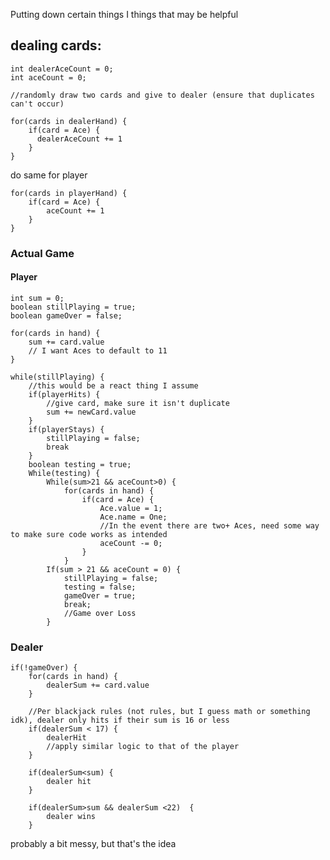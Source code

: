 Putting down certain things I things that may be helpful

## dealing cards:
    int dealerAceCount = 0;
    int aceCount = 0;

    //randomly draw two cards and give to dealer (ensure that duplicates can't occur)

    for(cards in dealerHand) {
        if(card = Ace) {
          dealerAceCount += 1
        }
    }

do same for player

    for(cards in playerHand) {
        if(card = Ace) {
            aceCount += 1
        }
    }

### Actual Game
#### Player
    int sum = 0;
    boolean stillPlaying = true;
    boolean gameOver = false;

    for(cards in hand) {
        sum += card.value
        // I want Aces to default to 11
    }

    while(stillPlaying) {
        //this would be a react thing I assume
        if(playerHits) {
            //give card, make sure it isn't duplicate
            sum += newCard.value
        }
        if(playerStays) {
            stillPlaying = false;
            break
        }
        boolean testing = true;
        While(testing) {
            While(sum>21 && aceCount>0) {
                for(cards in hand) {
                    if(card = Ace) {
                        Ace.value = 1;
                        Ace.name = One;
                        //In the event there are two+ Aces, need some way to make sure code works as intended
                        aceCount -= 0;
                    }
                }
            If(sum > 21 && aceCount = 0) {
                stillPlaying = false;
                testing = false;
                gameOver = true;
                break;
                //Game over Loss
            }
### Dealer

    if(!gameOver) {
        for(cards in hand) {
            dealerSum += card.value
        }

        //Per blackjack rules (not rules, but I guess math or something idk), dealer only hits if their sum is 16 or less
        if(dealerSum < 17) {
            dealerHit
            //apply similar logic to that of the player
        }
        
        if(dealerSum<sum) {
            dealer hit
        }

        if(dealerSum>sum && dealerSum <22)  {
            dealer wins
        }

probably a bit messy, but that's the idea